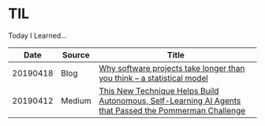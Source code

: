 # TIL
Today I Learned...

| Date     | Source | Title | 
|----------|--------|-------|
| 20190418 | Blog | [Why software projects take longer than you think – a statistical model](/20190418.md) |
| 20190412 | Medium | [This New Technique Helps Build Autonomous, Self-Learning AI Agents that Passed the Pommerman Challenge](/20190412.md) |
